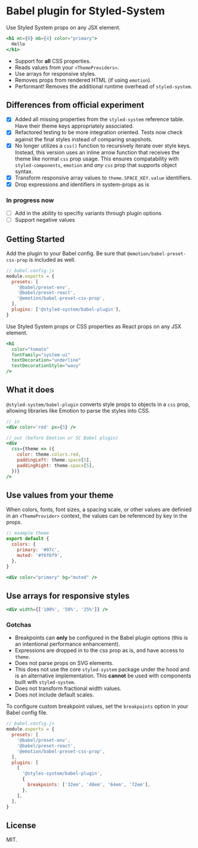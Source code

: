 # Babel plugin for Styled-System <!-- omit in toc -->

Use Styled System props on any JSX element.

```jsx
<h1 mt={0} mb={4} color="primary">
  Hello
</h1>
```

- Support for **all** CSS properties.
- Reads values from your `<ThemeProviders>`.
- Use arrays for responsive styles.
- Removes props from rendered HTML (if using `emotion`).
- Performant! Removes the additional runtime overhead of `styled-system`.

## Differences from official experiment

- [x] Added all missing properties from the `styled-system` reference table.
      Have their theme keys appropriately associated.
- [x] Refactored testing to be more integration oriented. Tests now check
      against the final styles instead of comparing snapshots.
- [x] No longer utilizes a `css()` function to recursively iterate over style
      keys. Instead, this version uses an inline arrow function that receives
      the theme like normal `css` prop usage. This ensures compatability with
      `styled-components`, `emotion` and _any_ `css` prop that supports object
      syntax.
- [x] Transform responsive array values to `theme.SPACE_KEY.value` identifiers.
- [x] Drop expressions and identifiers in system-props as is

### In progress now

- [ ] Add in the ability to specifiy variants through plugin options
- [ ] Support negative values

## Getting Started

Add the plugin to your Babel config. Be sure that
`@emotion/babel-preset-css-prop` is included as well.

```js
// babel.config.js
module.exports = {
  presets: [
    '@babel/preset-env',
    '@babel/preset-react',
    '@emotion/babel-preset-css-prop',
  ],
  plugins: ['@styled-system/babel-plugin'],
}
```

Use Styled System props or CSS properties as React props on any JSX element.

```jsx
<h1
  color="tomato"
  fontFamily="system-ui"
  textDecoration="underline"
  textDecorationStyle="wavy"
/>
```

## What it does

`@styled-system/babel-plugin` converts style props to objects in a `css` prop,
allowing libraries like Emotion to parse the styles into CSS.

```jsx
// in
<div color='red' px={5} />

// out (before Emotion or SC Babel plugin)
<div
  css={theme => ({
    color: theme.colors.red,
    paddingLeft: theme.space[5],
    paddingRight: theme.space[5],
  })}
/>
```

## Use values from your theme

When colors, fonts, font sizes, a spacing scale, or other values are definied in
an `<ThemeProvider>` context, the values can be referenced by key in the props.

```js
// example theme
export default {
  colors: {
    primary: '#07c',
    muted: '#f6f6f9',
  },
}
```

```jsx
<div color="primary" bg="muted" />
```

## Use arrays for responsive styles

```jsx
<div width={['100%', '50%', '25%']} />
```

### Gotchas

- Breakpoints can **only** be configured in the Babel plugin options (this is an
  intentional performance enhancement).
- Expressions are dropped in to the css prop as is, and have access to `theme`.
- Does not parse props on SVG elements.
- This does not use the core `styled-system` package under the hood and is an
  alternative implementation. This **cannot** be used with components built with
  `styled-system`.
- Does not transform fractional width values.
- Does not include default scales.

To configure custom breakpoint values, set the `breakpoints` option in your
Babel config file.

```js
// babel.config.js
module.exports = {
  presets: [
    '@babel/preset-env',
    '@babel/preset-react',
    '@emotion/babel-preset-css-prop',
  ],
  plugins: [
    [
      '@styles-system/babel-plugin',
      {
        breakpoints: ['32em', '48em', '64em', '72em'],
      },
    ],
  ],
}
```

## License

MIT.
